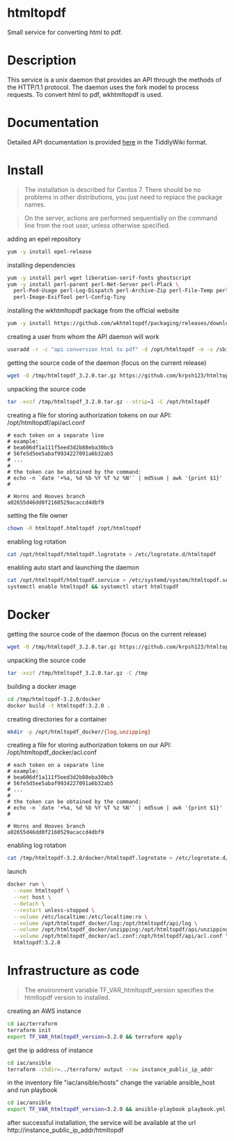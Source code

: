 # htmltopdf
Small service for converting html to pdf.

# Description
This service is a unix daemon that provides an API through the methods of the HTTP/1.1 protocol.
The daemon uses the fork model to process requests. To convert html to pdf, wkhtmltopdf is used.

# Documentation
Detailed API documentation is provided [here](doc/api_htmltopdf.html)
in the TiddlyWiki format.

# Install
> The installation is described for Centos 7.
> There should be no problems in other distributions, you just need to replace the package names.

> On the server, actions are performed sequentially on the command line from the root user, unless otherwise specified.

adding an epel repository
```sh
yum -y install epel-release
```

installing dependencies
```sh
yum -y install perl wget liberation-serif-fonts ghostscript
yum -y install perl-parent perl-Net-Server perl-Plack \
  perl-Pod-Usage perl-Log-Dispatch perl-Archive-Zip perl-File-Temp perl-Capture-Tiny \
  perl-Image-ExifTool perl-Config-Tiny
```

installing the wkhtmltopdf package from the official website
```sh
yum -y install https://github.com/wkhtmltopdf/packaging/releases/download/0.12.6-1/wkhtmltox-0.12.6-1.centos7.x86_64.rpm
```

creating a user from whom the API daemon will work
```sh
useradd -r -c "api conversion html to pdf" -d /opt/htmltopdf -m -s /sbin/nologin htmltopdf
```

getting the source code of the daemon (focus on the current release)
```sh
wget -O /tmp/htmltopdf_3.2.0.tar.gz https://github.com/krpsh123/htmltopdf/archive/refs/tags/3.2.0.tar.gz
```

unpacking the source code
```sh
tar -xvzf /tmp/htmltopdf_3.2.0.tar.gz --strip=1 -C /opt/htmltopdf
```

creating a file for storing authorization tokens on our API: /opt/htmltopdf/api/acl.conf
```
# each token on a separate line
# example:
# bea606df1a111f5eed3d2b88eba30bcb
# 56fe5d5ee5abaf9934227091a6b32ab5
# ...
#
# the token can be obtained by the command:
# echo -n `date '+%a, %d %b %Y %T %z %N'` | md5sum | awk '{print $1}'
#

# Horns and Hooves branch
a02655d46dd0f2160529acaccd4dbf9
```

setting the file owner
```sh
chown -R htmltopdf.htmltopdf /opt/htmltopdf
```

enabling log rotation
```sh
cat /opt/htmltopdf/htmltopdf.logrotate > /etc/logrotate.d/htmltopdf
```

enabling auto start and launching the daemon
```sh
cat /opt/htmltopdf/htmltopdf.service > /etc/systemd/system/htmltopdf.service
systemctl enable htmltopdf && systemctl start htmltopdf
```

# Docker

getting the source code of the daemon (focus on the current release)
```sh
wget -O /tmp/htmltopdf_3.2.0.tar.gz https://github.com/krpsh123/htmltopdf/archive/refs/tags/3.2.0.tar.gz
```

unpacking the source code
```sh
tar -xvzf /tmp/htmltopdf_3.2.0.tar.gz -C /tmp
```

building a docker image
```sh
cd /tmp/htmltopdf-3.2.0/docker
docker build -t htmltopdf:3.2.0 .
```

creating directories for a container
```sh
mkdir -p /opt/htmltopdf_docker/{log,unzipping}
```

creating a file for storing authorization tokens on our API: /opt/htmltopdf_docker/acl.conf
```
# each token on a separate line
# example:
# bea606df1a111f5eed3d2b88eba30bcb
# 56fe5d5ee5abaf9934227091a6b32ab5
# ...
#
# the token can be obtained by the command:
# echo -n `date '+%a, %d %b %Y %T %z %N'` | md5sum | awk '{print $1}'
#

# Horns and Hooves branch
a02655d46dd0f2160529acaccd4dbf9
```

enabling log rotation
```sh
cat /tmp/htmltopdf-3.2.0/docker/htmltopdf.logrotate > /etc/logrotate.d/htmltopdf_docker
```

launch
```sh
docker run \
  --name htmltopdf \
  --net host \
  --detach \
  --restart unless-stopped \
  --volume /etc/localtime:/etc/localtime:ro \
  --volume /opt/htmltopdf_docker/log:/opt/htmltopdf/api/log \
  --volume /opt/htmltopdf_docker/unzipping:/opt/htmltopdf/api/unzipping \
  --volume /opt/htmltopdf_docker/acl.conf:/opt/htmltopdf/api/acl.conf \
  htmltopdf:3.2.0
```

# Infrastructure as code

> The environment variable TF_VAR_htmltopdf_version specifies the htmltopdf version to installed.

creating an AWS instance
```sh
cd iac/terraform
terraform init
export TF_VAR_htmltopdf_version=3.2.0 && terraform apply
```

get the ip address of instance
```sh
cd iac/ansible
terraform -chdir=../terraform/ output -raw instance_public_ip_addr
```

in the inventory file "iac/ansible/hosts" change the variable ansible_host
and run playbook
```sh
cd iac/ansible
export TF_VAR_htmltopdf_version=3.2.0 && ansible-playbook playbook.yml
```

after successful installation, the service will be available at the url http://instance_public_ip_addr/htmltopdf
